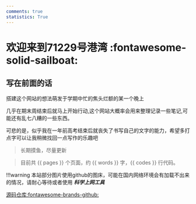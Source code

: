 ```yaml
---
comments: true
statistics: True
---
```

<meta name="msvalidate.01" content="E3D4975511E2569AD8A2D179D5BAFD5D" >

# 欢迎来到71229号港湾 :fontawesome-solid-sailboat:


## 写在前面的话


搭建这个网站的想法萌发于学期中忙的焦头烂额的某一个晚上

几乎在期末周结束后就马上开始行动,这个网站大概率会用来整理记录一些笔记,可能还有乱七八糟的一些东西。

可悲的是，似乎我在一年前高考结束后就丧失了书写自己的文字的能力，希望多打点字可以让我稍微找回一点写作的乐趣吧


> 长期摸鱼，尽量更新

> 目前共 {{ pages }} 个页面，约 {{ words }} 字，{{ codes }} 行代码。

!!!warning
    本站部分图片使用github的图床，可能在国内网络环境会有加载不出来的情况，请耐心等待或者使用 ***科学上网工具***

[源码仓库:fontawesome-brands-github:](https://github.com/kailqq/kailqq.github.io)